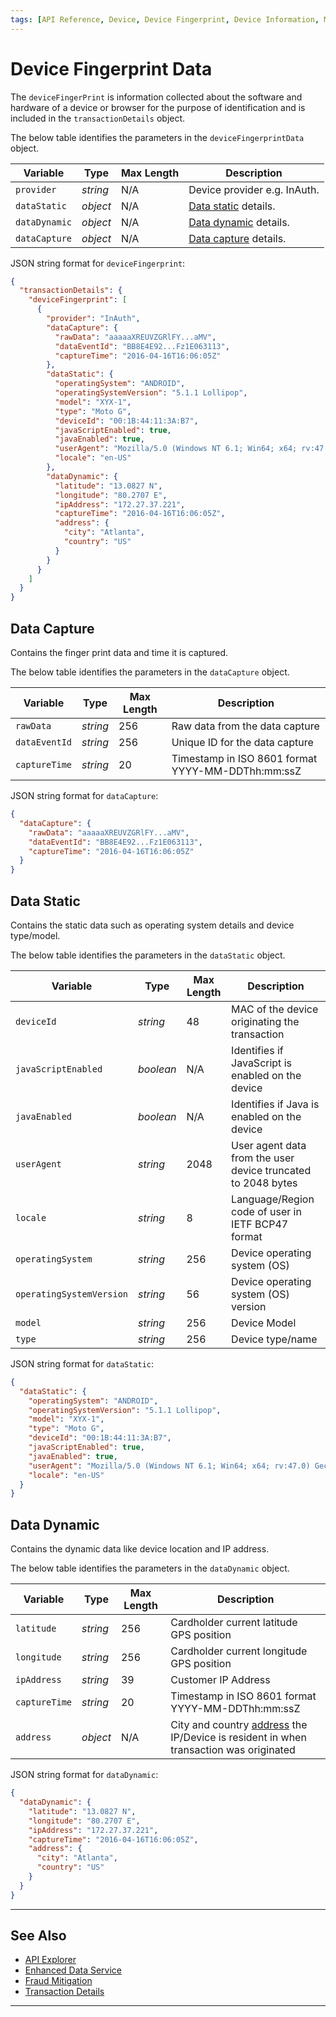 ```yaml
---
tags: [API Reference, Device, Device Fingerprint, Device Information, Master Data]
---
```


# Device Fingerprint Data

The `deviceFingerPrint` is information collected about the software and hardware of a device or browser for the purpose of identification and is included in the `transactionDetails` object.

<!--
type: tab
titles: deviceFingerprintData, JSON Example
-->

The below table identifies the parameters in the `deviceFingerprintData` object.

| Variable | Type| Max Length | Description|
|---------|----------|----------------|---------|
|`provider` | *string* | N/A | Device provider e.g. InAuth. |
|`dataStatic`| *object* | N/A | [Data static](#data-static) details.|
|`dataDynamic`| *object* | N/A | [Data dynamic](#data-dynamic) details. |
|`dataCapture`| *object* | N/A | [Data capture](#data-capture) details. |

<!--
type: tab
-->

JSON string format for `deviceFingerprint`:

```json
{
  "transactionDetails": {
    "deviceFingerprint": [
      {
        "provider": "InAuth",
        "dataCapture": {
          "rawData": "aaaaaXREUVZGRlFY...aMV",
          "dataEventId": "BB8E4E92...Fz1E063113",
          "captureTime": "2016-04-16T16:06:05Z"
        },
        "dataStatic": {
          "operatingSystem": "ANDROID",
          "operatingSystemVersion": "5.1.1 Lollipop",
          "model": "XYX-1",
          "type": "Moto G",
          "deviceId": "00:1B:44:11:3A:B7",
          "javaScriptEnabled": true,
          "javaEnabled": true,
          "userAgent": "Mozilla/5.0 (Windows NT 6.1; Win64; x64; rv:47.0) Gecko/20100101 Firefox/47.0",
          "locale": "en-US"
        },
        "dataDynamic": {
          "latitude": "13.0827 N",
          "longitude": "80.2707 E",
          "ipAddress": "172.27.37.221",
          "captureTime": "2016-04-16T16:06:05Z",
          "address": {
            "city": "Atlanta",
            "country": "US"
          }
        }
      }
    ]
  }
}
```

<!--type: tab-end -->

## Data Capture

Contains the finger print data and time it is captured.

<!--
type: tab
titles: dataCapture, JSON Example
-->

The below table identifies the parameters in the `dataCapture` object.

| Variable | Type | Max Length | Description |
| -------- | -- | ------------ | ------------------ |
| `rawData` | *string* | 256 | Raw data from the data capture |
| `dataEventId` | *string* | 256 | Unique ID for the data capture |
| `captureTime` | *string* | 20 | Timestamp in ISO 8601 format YYYY-MM-DDThh:mm:ssZ |

<!--
type: tab
-->

JSON string format for `dataCapture`:

```json
{
  "dataCapture": {
    "rawData": "aaaaaXREUVZGRlFY...aMV",
    "dataEventId": "BB8E4E92...Fz1E063113",
    "captureTime": "2016-04-16T16:06:05Z"
  }
}
```

<!--type: tab-end -->

## Data Static

Contains the static data such as operating system details and device type/model.

<!--
type: tab
titles: dataStatic, JSON Example
-->

The below table identifies the parameters in the `dataStatic` object.

| Variable | Type | Max Length | Description |
| -------- | -- | ------------ | ------------------ |
| `deviceId` | *string* | 48 | MAC of the device originating the transaction |
| `javaScriptEnabled` | *boolean* | N/A | Identifies if JavaScript is enabled on the device |
| `javaEnabled` | *boolean* | N/A | Identifies if Java is enabled on the device |
| `userAgent` | *string* | 2048 | User agent data from the user device truncated to 2048 bytes |
| `locale` | *string* | 8 | Language/Region code of user in IETF BCP47 format |
| `operatingSystem` | *string* | 256 | Device operating system (OS) |
| `operatingSystemVersion` | *string* |  56| Device operating system (OS) version |
| `model` | *string* | 256 | Device Model |
| `type` | *string* | 256 | Device type/name |

<!--
type: tab 
-->

JSON string format for `dataStatic`:

```json
{
  "dataStatic": {
    "operatingSystem": "ANDROID",
    "operatingSystemVersion": "5.1.1 Lollipop",
    "model": "XYX-1",
    "type": "Moto G",
    "deviceId": "00:1B:44:11:3A:B7",
    "javaScriptEnabled": true,
    "javaEnabled": true,
    "userAgent": "Mozilla/5.0 (Windows NT 6.1; Win64; x64; rv:47.0) Gecko/20100101 Firefox/47.0",
    "locale": "en-US"
  }
}
```

<!--type: tab-end -->

## Data Dynamic

Contains the dynamic data like device location and IP address.

<!--
type: tab
titles: dataDynamic, JSON Example
-->

The below table identifies the parameters in the `dataDynamic` object.

| Variable | Type | Max Length | Description |
| -------- | -- | ------------ | ------------------ |
| `latitude` | *string* | 256 | Cardholder current latitude GPS position |
| `longitude` | *string* | 256 | Cardholder current longitude GPS position |
| `ipAddress` | *string* | 39 | Customer IP Address |
| `captureTime` | *string* | 20 | Timestamp in ISO 8601 format YYYY-MM-DDThh:mm:ssZ |
| `address` | *object* | N/A | City and country [address](?path=docs/Resources/Master-Data/Address.md#address) the IP/Device is resident in when transaction was originated |

<!--
type: tab
-->

JSON string format for `dataDynamic`:

```json
{
  "dataDynamic": {
    "latitude": "13.0827 N",
    "longitude": "80.2707 E",
    "ipAddress": "172.27.37.221",
    "captureTime": "2016-04-16T16:06:05Z",
    "address": {
      "city": "Atlanta",
      "country": "US"
    }
  }
}
```
<!--type: tab-end -->

---

## See Also

- [API Explorer](../api/?type=post&path=/payments/v1/charges)
- [Enhanced Data Service](?path=docs/Resources/API-Documents/DaaS/Enhanced-Data-Service.md)
- [Fraud Mitigation](?path=docs/Resources/Guides/Fraud/Fraud-Settings.md)
- [Transaction Details](?path=docs/Resources/Master-Data/Transaction-Details.md)

---
